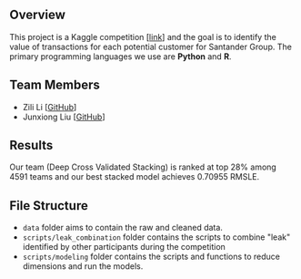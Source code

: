 ## Overview
This project is a Kaggle competition [[link](https://www.kaggle.com/c/santander-value-prediction-challenge)] and the goal is to identify the value of transactions for each potential customer for Santander Group. The primary programming languages we use are **Python** and **R**.

## Team Members
* Zili Li [[GitHub](https://github.com/lzl1103)]
* Junxiong Liu [[GitHub](https://github.com/junxiongliu)]

## Results
Our team (Deep Cross Validated Stacking) is ranked at top 28% among 4591 teams and our best stacked model achieves 0.70955 RMSLE.

## File Structure
* `data` folder aims to contain the raw and cleaned data.
* `scripts/leak_combination` folder contains the scripts to combine "leak" identified by other participants during the competition
* `scripts/modeling` folder contains the scripts and functions to reduce dimensions and run the models.
